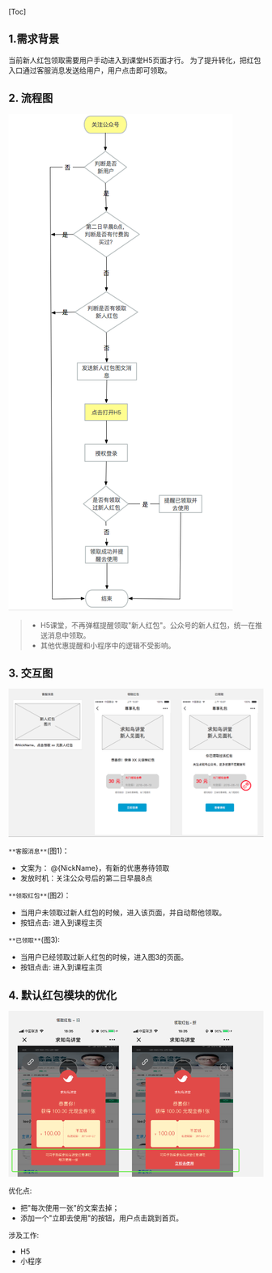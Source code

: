 [Toc]

## 1.需求背景
当前新人红包领取需要用户手动进入到课堂H5页面才行。
为了提升转化，把红包入口通过客服消息发送给用户，用户点击即可领取。
## 2. 流程图
![](./_image/2018-05-30-16-09-02.png)


>  - H5课堂，不再弹框提醒领取"新人红包"。公众号的新人红包，统一在推送消息中领取。
>  - 其他优惠提醒和小程序中的逻辑不受影响。


## 3. 交互图
![](./_image/2018-05-28-19-49-37.png?w=900)

`**客服消息**`(图1)：
- 文案为： @{NickName}，有新的优惠券待领取
- 发放时机：关注公众号后的第二日早晨8点

`**领取红包**`(图2)：
- 当用户未领取过新人红包的时候，进入该页面，并自动帮他领取。  
- 按钮点击: 进入到课程主页

`**已领取**`(图3): 
- 当用户已经领取过新人红包的时候，进入图3的页面。
- 按钮点击: 进入到课程主页

## 4. 默认红包模块的优化
![](./_image/2018-05-28-20-04-47.png)

优化点:
-  把"每次使用一张"的文案去掉；
- 添加一个"立即去使用"的按钮，用户点击跳到首页。

涉及工作: 
- H5
- 小程序